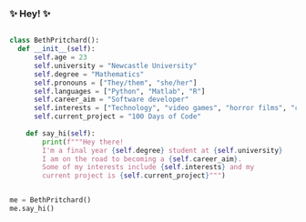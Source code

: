 ### ✨ Hey! ✨


```python

class BethPritchard():
  def __init__(self):
      self.age = 23
      self.university = "Newcastle University"
      self.degree = "Mathematics"
      self.pronouns = ["They/them", "she/her"]
      self.languages = ["Python", "Matlab", "R"]
      self.career_aim = "Software developer"
      self.interests = ["Technology", "video games", "horror films", "craft beer"] 
      self.current_project = "100 Days of Code"
      
    def say_hi(self):
        print(f"""Hey there!
        I'm a final year {self.degree} student at {self.university}
        I am on the road to becoming a {self.career_aim}.
        Some of my interests include {self.interests} and my
        current project is {self.current_project}""")


me = BethPritchard()
me.say_hi()

```

<!--
**bethpritchard/bethpritchard** is a  _special_ ✨ repository because its `README.md` (this file) appears on your GitHub profile.

Here are some ideas to get you started:

- 🔭 I’m currently working on ...
- 🌱 I’m currently learning ...
- 👯 I’m looking to collaborate on ...
- 🤔 I’m looking for help with ...
- 💬 Ask me about ...
- 📫 How to reach me: ...
- 😄 Pronouns: ...
- ⚡ Fun fact: ...
-->
